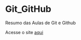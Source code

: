 # Git_GitHub
 Resumo das Aulas de Git e Github 
 
 Acesse o site [aqui](https://aprendergitgithub.netlify.app/) 